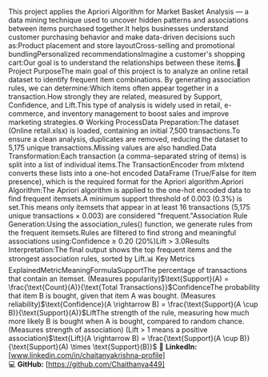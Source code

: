 This project applies the Apriori Algorithm for Market Basket Analysis — a data mining technique used to uncover hidden patterns and associations between items purchased together.It helps businesses understand customer purchasing behavior and make data-driven decisions such as:Product placement and store layoutCross-selling and promotional bundlingPersonalized recommendationsImagine a customer's shopping cart:Our goal is to understand the relationships between these items.🧩 Project PurposeThe main goal of this project is to analyze an online retail dataset to identify frequent item combinations. By generating association rules, we can determine:Which items often appear together in a transaction.How strongly they are related, measured by Support, Confidence, and Lift.This type of analysis is widely used in retail, e-commerce, and inventory management to boost sales and improve marketing strategies.⚙️ Working ProcessData Preparation:The dataset (Online retail.xlsx) is loaded, containing an initial 7,500 transactions.To ensure a clean analysis, duplicates are removed, reducing the dataset to 5,175 unique transactions.Missing values are also handled.Data Transformation:Each transaction (a comma-separated string of items) is split into a list of individual items.The TransactionEncoder from mlxtend converts these lists into a one-hot encoded DataFrame (True/False for item presence), which is the required format for the Apriori algorithm.Apriori Algorithm:The Apriori algorithm is applied to the one-hot encoded data to find frequent itemsets.A minimum support threshold of 0.003 (0.3%) is set.This means only itemsets that appear in at least 16 transactions (5,175 unique transactions $\times$ 0.003) are considered "frequent."Association Rule Generation:Using the association_rules() function, we generate rules from the frequent itemsets.Rules are filtered to find strong and meaningful associations using:Confidence $\ge$ 0.20 (20%)Lift > 3.0Results Interpretation:The final output shows the top frequent items and the strongest association rules, sorted by Lift.📊 Key Metrics ExplainedMetricMeaningFormulaSupportThe percentage of transactions that contain an itemset. (Measures popularity)$\text{Support}(A) = \frac{\text{Count}(A)}{\text{Total Transactions}}$ConfidenceThe probability that item B is bought, given that item A was bought. (Measures reliability)$\text{Confidence}(A \rightarrow B) = \frac{\text{Support}(A \cup B)}{\text{Support}(A)}$LiftThe strength of the rule, measuring how much more likely B is bought when A is bought, compared to random chance. (Measures strength of association) 
 (Lift > 1 means a positive association)$\text{Lift}(A \rightarrow B) = \frac{\text{Support}(A \cup B)}{\text{Support}(A) \times \text{Support}(B)}$
🔗 **LinkedIn:** [www.linkedin.com/in/chaitanyakrishna-profile]  
💻 **GitHub:** [https://github.com/Chaithanya449]  
